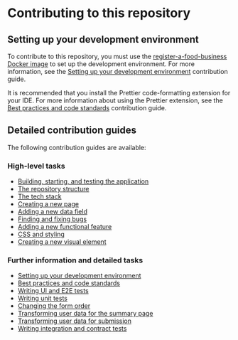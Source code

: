# Contributing to this repository

## Setting up your development environment

To contribute to this repository, you must use the [register-a-food-business Docker image]() to set up the development environment. For more information, see the [Setting up your development environment]() contribution guide.

It is recommended that you install the Prettier code-formatting extension for your IDE. For more information about using the Prettier extension, see the [Best practices and code standards]() contribution guide.

## Detailed contribution guides

The following contribution guides are available:

### High-level tasks

* [Building, starting, and testing the application]()
* [The repository structure]()
* [The tech stack]()
* [Creating a new page]()
* [Adding a new data field]()
* [Finding and fixing bugs]()
* [Adding a new functional feature]()
* [CSS and styling]()
* [Creating a new visual element]()

### Further information and detailed tasks

* [Setting up your development environment]()
* [Best practices and code standards]()
* [Writing UI and E2E tests]()
* [Writing unit tests]()
* [Changing the form order]()
* [Transforming user data for the summary page]()
* [Transforming user data for submission]()
* [Writing integration and contract tests]()
